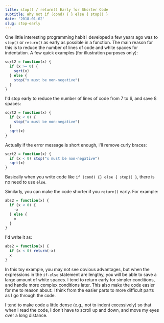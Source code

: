 ```yaml
---
title: stop() / return() Early for Shorter Code
subtitle: Why not if (cond) { } else { stop() }
date: '2018-01-02'
slug: stop-early
---
```


One little interesting programming habit I developed a few years ago was to `stop()` or `return()` as early as possible in a function. The main reason for this is to reduce the number of lines of code and white spaces for indentation. A few quick examples (for illustration purposes only):

```r
sqrt2 = function(x) {
  if (x >= 0) {
    sqrt(x)
  } else {
    stop("x must be non-negative")
  }
}
```

I'd stop early to reduce the number of lines of code from 7 to 6, and save 8 spaces:

```r
sqrt2 = function(x) {
  if (x < 0) {
    stop("x must be non-negative")
  }
  sqrt(x)
}
```

Actually if the error message is short enough, I'll remove curly braces:

```r
sqrt2 = function(x) {
  if (x < 0) stop("x must be non-negative")
  sqrt(x)
}
```

Basically when you write code like `if (cond) {} else { stop() }`, there is no need to use `else`.

Similarly, you can make the code shorter if you `return()` early. For example:

```r
abs2 = function(x) {
  if (x < 0) {
    -x
  } else {
    x
  }
}
```

I'd write it as:

```r
abs2 = function(x) {
  if (x < 0) return(-x)
  x
}
```

In this toy example, you may not see obvious advantages, but when the expressions in the `if-else` statement are lengthy, you will be able to save a large amount of white spaces. I tend to return early for simpler conditions, and handle more complex conditions later. This also make the code easier for me to reason about: I think from the easier parts to more difficult parts as I go through the code.

I tend to make code a little dense (e.g., not to indent excessively) so that when I read the code, I don't have to scroll up and down, and move my eyes over a long distance.

